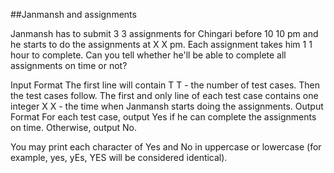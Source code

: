 ##Janmansh and assignments

Janmansh has to submit 
3
3 assignments for Chingari before 
10
10 pm and he starts to do the assignments at 
X
X pm. Each assignment takes him 
1
1 hour to complete. Can you tell whether he'll be able to complete all assignments on time or not?

Input Format
The first line will contain 
T
T - the number of test cases. Then the test cases follow.
The first and only line of each test case contains one integer 
X
X - the time when Janmansh starts doing the assignments.
Output Format
For each test case, output Yes if he can complete the assignments on time. Otherwise, output No.

You may print each character of Yes and No in uppercase or lowercase (for example, yes, yEs, YES will be considered identical).
